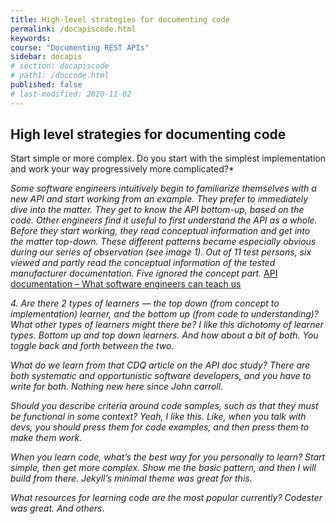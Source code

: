 ```yaml
---
title: High-level strategies for documenting code
permalink: /docapiscode.html
keywords:
course: "Documenting REST APIs"
sidebar: docapis
# section: docapiscode
# path1: /doccode.html
published: false
# last-modified: 2020-11-02
---
```


## High level strategies for documenting code

Start simple or more complex. Do you start with the simplest implementation and work your way progressively more complicated?*

*Some software engineers intuitively begin to familiarize themselves with a new API and start working from an example. They prefer to immediately dive into the matter. They get to know the API bottom-up, based on the code. Other engineers find it useful to first understand the API as a whole. Before they start working, they read conceptual information and get into the matter top-down. These different patterns became especially obvious during our series of observation (see image 1). Out of 11 test persons, six viewed and partly read the conceptual information of the tested manufacturer documentation. Five ignored the concept part.* [API documentation – What software engineers can teach us](https://www.parson-europe.com/en/blog/440-api-documentation.html)

*4. Are there 2 types of learners — the top down (from concept to implementation) learner, and the bottom up (from code to understanding)? What other types of learners might there be? I like this dichotomy of learner types. Bottom up and top down learners. And how about a bit of both. You toggle back and forth between the two.*

 *What do we learn from that CDQ article on the API doc study? There are both systematic and opportunistic software developers, and you have to write for both. Nothing new here since John carroll.*

*Should you describe criteria around code samples, such as that they must be functional in some context? Yeah, I like this. Like, when you talk with devs, you should press them for code examples, and then press them to make them work.*

*When you learn code, what’s the best way for you personally to learn? Start simple, then get more complex. Show me the basic pattern, and then I will build from there. Jekyll’s minimal theme was great for this.*

*What resources for learning code are the most popular currently? Codester was great. And others*.
